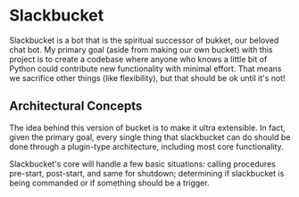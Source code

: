 # Slackbucket

Slackbucket is a bot that is the spiritual successor of bukket, our beloved chat bot. My primary goal (aside from making our own bucket) with this project is to create a codebase where anyone who knows a little bit of Python could contribute new functionality with minimal effort. That means we sacrifice other things (like flexibility), but that should be ok until it's not!

## Architectural Concepts

The idea behind this version of bucket is to make it ultra extensible. In fact, given the primary goal, every single thing that slackbucket can do should be done through a plugin-type architecture, including most core functionality.

Slackbucket's core will handle a few basic situations: calling procedures pre-start, post-start, and same for shutdown; determining if slackbucket is being commanded or if something should be a trigger.
